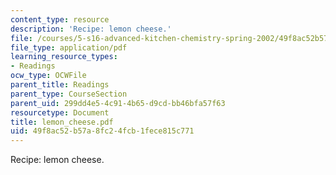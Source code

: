 ```yaml
---
content_type: resource
description: 'Recipe: lemon cheese.'
file: /courses/5-s16-advanced-kitchen-chemistry-spring-2002/49f8ac52b57a8fc24fcb1fece815c771_lemon_cheese.pdf
file_type: application/pdf
learning_resource_types:
- Readings
ocw_type: OCWFile
parent_title: Readings
parent_type: CourseSection
parent_uid: 299dd4e5-4c91-4b65-d9cd-bb46bfa57f63
resourcetype: Document
title: lemon_cheese.pdf
uid: 49f8ac52-b57a-8fc2-4fcb-1fece815c771
---
```

Recipe: lemon cheese.


